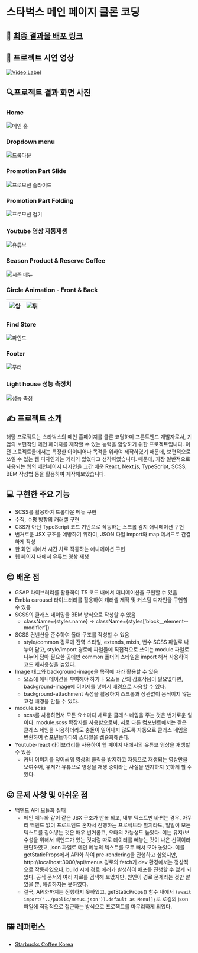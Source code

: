 # 스타벅스 메인 페이지 클론 코딩

## 🔗 [최종 결과물 배포 링크](https://starbucks-home-chamin966.vercel.app)

## 👏 프로젝트 시연 영상

[![Video Label](http://img.youtube.com/vi/XwcHVBfhfRY/0.jpg)](https://youtu.be/XwcHVBfhfRY)

## 🔍**프로젝트 결과 화면 사진**

### Home

![메인 홈](https://github.com/chamin966/Starbucks_Home/assets/98478661/6ae5075b-da84-48f3-a5e8-2c72d721db9f)

### Dropdown menu

![드롭다운](https://github.com/chamin966/Starbucks_Home/assets/98478661/ac85f419-21c8-4cb0-8412-dab4482a11e6)

### Promotion Part Slide

![프로모션 슬라이드](https://github.com/chamin966/Starbucks_Home/assets/98478661/090c45e2-6f56-4043-baf7-79efe4522ab9)

### Promotion Part Folding

![프로모션 접기](https://github.com/chamin966/Starbucks_Home/assets/98478661/fc8a43c3-efb1-4c24-b203-3cd1551d78b9)

### Youtube 영상 자동재생

![유튜브](https://github.com/chamin966/Starbucks_Home/assets/98478661/c34f3234-2726-420c-be46-10488d9bf9fc)

### Season Product & Reserve Coffee

![시즌 메뉴](https://github.com/chamin966/Starbucks_Home/assets/98478661/6d82c6c4-4357-4648-a611-ed11b138c7bb)

### Circle Animation - Front & Back

| ![앞](https://github.com/chamin966/Starbucks_Home/assets/98478661/c67643a3-055a-4a20-befd-3dac5727b916) | ![뒤](https://github.com/chamin966/Starbucks_Home/assets/98478661/f7559b3e-6b96-4123-8696-bfeaa2e805bc) |
| ------------------------------------------------------------------------------------------------------- | ------------------------------------------------------------------------------------------------------- |

### Find Store

![파인드](https://github.com/chamin966/Starbucks_Home/assets/98478661/925a3260-d9bc-49d9-a29b-3b9a58c9c4ed)

### Footer

![푸터](https://github.com/chamin966/Starbucks_Home/assets/98478661/8376a329-d21d-47c0-8c73-f751e892f9d2)

### Light house 성능 측정치

![성능 측정](https://github.com/chamin966/Starbucks_Home/assets/98478661/48686269-7aec-484e-8ff4-ca695d1a64e6)

## ✍️ 프로젝트 소개

해당 프로젝트는 스타벅스의 메인 홈페이지를 클론 코딩하며 프론트엔드 개발자로서, 기업의 보편적인 메인 페이지를 제작할 수 있는 능력을 함양하기 위한 프로젝트입니다. 이전 프로젝트들에서는 특정한 아이디어나 목적을 위하여 제작하였기 때문에, 보편적으로 쓰일 수 있는 웹 디자인과는 거리가 있었다고 생각하였습니다. 때문에, 가장 일반적으로 사용되는 웹의 메인페이지 디자인을 그간 배운 React, Next.js, TypeScript, SCSS, BEM 작성법 등을 활용하여 제작해보았습니다.

## 💻 구현한 주요 기능

- SCSS를 활용하여 드롭다운 메뉴 구현
- 수직, 수평 방향의 캐러셀 구현
- CSS가 아닌 TypeScript 코드 기반으로 작동하는 스크롤 감지 애니메이션 구현
- 번거로운 JSX 구조를 예방하기 위하여, JSON 파일 import와 map 메서드로 간결하게 작성
- 한 화면 내에서 시간 차로 작동하는 애니메이션 구현
- 웹 페이지 내에서 유튜브 영상 재생

## 😊 배운 점

- GSAP 라이브러리를 활용하여 TS 코드 내에서 애니메이션을 구현할 수 있음
- Embla carousel 라이브러리를 활용하여 캐러셀 제작 및 커스텀 디자인을 구현할 수 있음
- SCSS의 클래스 네이밍을 BEM 방식으로 작성할 수 있음
  - className={styles.name} → className={styles[’block__element--modifier’]}
- SCSS 컨벤션을 준수하여 폴더 구조를 작성할 수 있음
  - style/common 경로에 전역 스타일, extends, mixin, 변수 SCSS 파일로 나누어 담고,
    style/import 경로에 파일들에 직접적으로 쓰이는 module 파일로 나누어 담아
    필요한 곳에만 common 폴더의 스타일을 import 해서 사용하여 코드 재사용성을 높였다.
- Image 태그와 background-image을 목적에 따라 활용할 수 있음
  - 요소에 애니메이션을 부여해야 하거나 요소들 간의 상호작용이 필요없다면,
    background-image에 이미지를 넣어서 배경으로 사용할 수 있다.
  - background-attachment 속성을 활용하여 스크롤과 상관없이 움직이지 않는
    고정 배경을 만들 수 있다.
- module.scss
  - scss를 사용하면서 모든 요소마다 새로운 클래스 네임을 주는 것은 번거로운 일이다.
    module.scss 확장자를 사용함으로써, 서로 다른 컴포넌트에서는 같은 클래스 네임을
    사용하더라도 충돌이 일어나지 않도록 자동으로 클래스 네임을 변환하여
    컴포넌트마다의 스타일을 캡슐화해준다.
- Youtube-react 라이브러리를 사용하여 웹 페이지 내에서의 유튜브 영상을 재생할 수 있음
  - 커버 이미지를 덮어씌워 영상의 클릭을 방지하고 자동으로 재생되는 영상만을 보여주어,
    유저가 유튜브로 영상을 재생 중이라는 사실을 인지하지 못하게 할 수 있다.

## 😖 **문제 사항 및 아쉬운 점**

- 백엔드 API 모듈화 실패
  - 메인 메뉴와 같이 같은 JSX 구조가 반복 되고, 내부 텍스트만 바뀌는 경우,
    아무리 백엔드 없이 프로트엔드 혼자서 진행하는 프로젝트라 할지라도,
    일일이 모든 텍스트를 집어넣는 것은 매우 번거롭고, 오타의 가능성도 높았다.
    이는 유지/보수성을 위해서 백엔드가 있는 것처럼 따로 데이터를 빼놓는 것이
    나은 선택이라 판단하였고, json 파일로 메인 메뉴의 텍스트를 모두 빼서 모아 놓았다.
    이를 getStaticProps에서 API화 하여 pre-rendering을 진행하고 싶었지만,
    http://localhost:3000/api/menus 경로의 fetch가 dev 환경에서는 정상적으로 작동하였으나,
    build 시에 경로 에러가 발생하여 배포를 진행할 수 없게 되었다.
    공식 문서와 여러 자료를 검색해 보았지만, 원인이 경로 문제라는 것만 알았을 뿐,
    해결하지는 못하였다.
  - 결국, API화까지는 진행하지 못하였고, getStaticProps() 함수 내에서 `(await import('../public/menus.json')).default as Menu[];`로 로컬의 json 파일에 직접적으로
    접근하는 방식으로 프로젝트를 마무리하게 되었다.

## 🖼️ 레퍼런스

- [Starbucks Coffee Korea](https://priceless-bhabha-83fc0d.netlify.app/)
